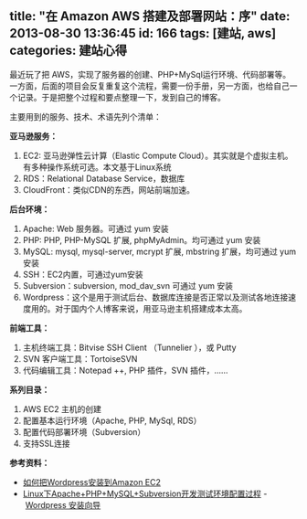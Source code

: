 title: "在 Amazon AWS 搭建及部署网站：序"
date: 2013-08-30 13:36:45
id: 166
tags: [建站, aws]
categories: 建站心得
---

最近玩了把 AWS，实现了服务器的创建、PHP+MySql运行环境、代码部署等。一方面，后面的项目会反复重复这个流程，需要一份手册，另一方面，也给自己一个记录。于是把整个过程和要点整理一下，发到自己的博客。

主要用到的服务、技术、术语先列个清单：

<!--more-->

**亚马逊服务：**

1. EC2: 亚马逊弹性云计算（Elastic Compute Cloud）。其实就是个虚拟主机。有多种操作系统可选。本文基于Linux系统
2. RDS：Relational Database Service，数据库
3. CloudFront：类似CDN的东西，网站前端加速。

**后台环境：**

1. Apache: Web 服务器。可通过 yum 安装
2. PHP: PHP, PHP-MySQL 扩展, phpMyAdmin。均可通过 yum 安装
3. MySQL: mysql, mysql-server, mcrypt 扩展, mbstring 扩展，均可通过 yum 安装
4. SSH：EC2内置，可通过yum安装
5. Subversion：subversion, mod_dav_svn 可通过 yum 安装
6. Wordpress：这个是用于测试后台、数据库连接是否正常以及测试各地连接速度用的。对于国内个人博客来说，用亚马逊主机搭建成本太高。

**前端工具：**

1. 主机终端工具：Bitvise SSH Client （Tunnelier ），或 Putty
2. SVN 客户端工具：TortoiseSVN
3. 代码编辑工具：Notepad ++, PHP 插件，SVN 插件，……

**系列目录：**

1. AWS EC2 主机的创建
2. 配置基本运行环境（Apache, PHP, MySql, RDS）
3. 配置代码部署环境（Subversion）
4. 支持SSL连接

**参考资料：**

- [如何把Wordpress安装到Amazon EC2](http://www.alibuybuy.com/posts/59628.html)
- [Linux下Apache+PHP+MySQL+Subversion开发测试环境配置过程](http://www.linuxdiyf.com/viewarticle.php?id=61323)
- [Wordpress 安装向导](http://codex.wordpress.org.cn/Installing_WordPress)